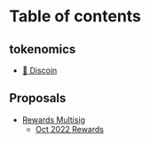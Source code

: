 # Table of contents

## tokenomics

* [🍒 Discoin](README.md)

## Proposals

* [Rewards Multisig](proposals/rewards-multisig/README.md)
  * [Oct 2022 Rewards](proposals/rewards-multisig/oct-2022-rewards.md)
